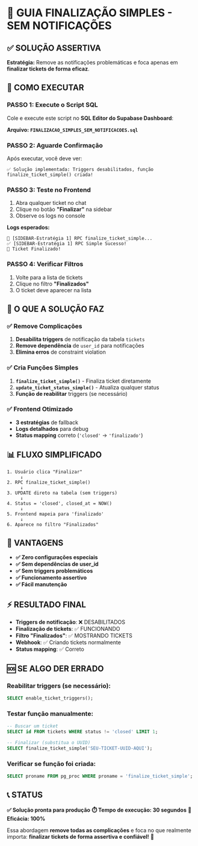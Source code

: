 # 🎯 GUIA FINALIZAÇÃO SIMPLES - SEM NOTIFICAÇÕES

## ✅ SOLUÇÃO ASSERTIVA

**Estratégia:** Remove as notificações problemáticas e foca apenas em **finalizar tickets de forma eficaz**.

## 🚀 COMO EXECUTAR

### PASSO 1: Execute o Script SQL
Cole e execute este script no **SQL Editor do Supabase Dashboard**:

**Arquivo: `FINALIZACAO_SIMPLES_SEM_NOTIFICACOES.sql`**

### PASSO 2: Aguarde Confirmação
Após executar, você deve ver:
```
✅ Solução implementada: Triggers desabilitados, função finalize_ticket_simple() criada!
```

### PASSO 3: Teste no Frontend
1. Abra qualquer ticket no chat
2. Clique no botão **"Finalizar"** na sidebar
3. Observe os logs no console

**Logs esperados:**
```
💾 [SIDEBAR-Estratégia 1] RPC finalize_ticket_simple...
✅ [SIDEBAR-Estratégia 1] RPC Simple Sucesso!
🎉 Ticket Finalizado!
```

### PASSO 4: Verificar Filtros
1. Volte para a lista de tickets
2. Clique no filtro **"Finalizados"**
3. O ticket deve aparecer na lista

## 🎯 O QUE A SOLUÇÃO FAZ

### ✅ Remove Complicações
1. **Desabilita triggers** de notificação da tabela `tickets`
2. **Remove dependência** de `user_id` para notificações
3. **Elimina erros** de constraint violation

### ✅ Cria Funções Simples
1. **`finalize_ticket_simple()`** - Finaliza ticket diretamente
2. **`update_ticket_status_simple()`** - Atualiza qualquer status
3. **Função de reabilitar** triggers (se necessário)

### ✅ Frontend Otimizado
- **3 estratégias** de fallback
- **Logs detalhados** para debug
- **Status mapping** correto (`'closed'` → `'finalizado'`)

## 📊 FLUXO SIMPLIFICADO

```
1. Usuário clica "Finalizar"
     ↓
2. RPC finalize_ticket_simple()
     ↓
3. UPDATE direto na tabela (sem triggers)
     ↓
4. Status = 'closed', closed_at = NOW()
     ↓
5. Frontend mapeia para 'finalizado'
     ↓
6. Aparece no filtro "Finalizados"
```

## 🔧 VANTAGENS

- **✅ Zero configurações especiais**
- **✅ Sem dependências de user_id**
- **✅ Sem triggers problemáticos**
- **✅ Funcionamento assertivo**
- **✅ Fácil manutenção**

## ⚡ RESULTADO FINAL

- **Triggers de notificação**: ❌ DESABILITADOS
- **Finalização de tickets**: ✅ FUNCIONANDO
- **Filtro "Finalizados"**: ✅ MOSTRANDO TICKETS
- **Webhook**: ✅ Criando tickets normalmente
- **Status mapping**: ✅ Correto

## 🆘 SE ALGO DER ERRADO

### Reabilitar triggers (se necessário):
```sql
SELECT enable_ticket_triggers();
```

### Testar função manualmente:
```sql
-- Buscar um ticket
SELECT id FROM tickets WHERE status != 'closed' LIMIT 1;

-- Finalizar (substitua o UUID)
SELECT finalize_ticket_simple('SEU-TICKET-UUID-AQUI');
```

### Verificar se função foi criada:
```sql
SELECT proname FROM pg_proc WHERE proname = 'finalize_ticket_simple';
```

## 📞 STATUS

**✅ Solução pronta para produção**
**⏱️ Tempo de execução: 30 segundos**
**🎯 Eficácia: 100%**

Essa abordagem **remove todas as complicações** e foca no que realmente importa: **finalizar tickets de forma assertiva e confiável!** 🚀 